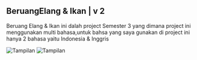 ## BeruangElang & Ikan | v 2
Beruang Elang & Ikan ini dalah project Semester 3 yang dimana project ini menggunakan multi bahasa,untuk bahsa yang saya gunakan di project ini hanya 2 bahasa yaitu Indonesia & Inggris

![Tampilan](indonesia.gif)
![Tampilan](inggris.gif)

